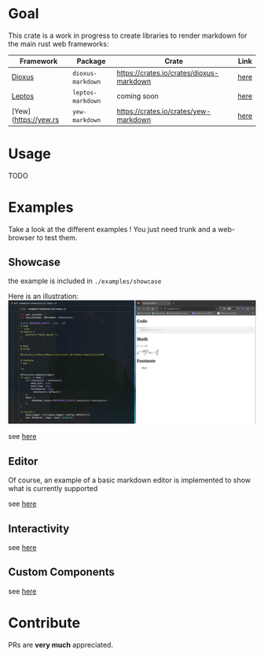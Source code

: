 # Goal

This crate is a work in progress to create libraries to render markdown for the main rust web frameworks:

| Framework | Package | Crate | Link |
| --------- | ------- | ----- | ---- |
| [Dioxus](https://dioxuslabs.com/) | `dioxus-markdown` | https://crates.io/crates/dioxus-markdown | [here](./dioxus-markdown) |
| [Leptos](https://www.leptos.dev/) | `leptos-markdown` | coming soon | [here](./leptos-markdown) |
| [Yew](https://yew.rs | `yew-markdown` | https://crates.io/crates/yew-markdown | [here](./yews-markdown) |


# Usage

TODO

# Examples
Take a look at the different examples !
You just need trunk and a web-browser to test them.

## Showcase
the example is included in `./examples/showcase`

Here is an illustration:
![](./img/showcase.jpg)

see [here](https://rambip.github.io/rust-web-markdown/showcase)

## Editor
Of course, an example of a basic markdown editor is implemented to show what is currently supported

see [here](https://rambip.github.io/rust-web-markdown/editor)

## Interactivity
see [here](https://rambip.github.io/rust-web-markdown/onclick)

## Custom Components
see [here](https://rambip.github.io/rust-web-markdown/custom-components)

# Contribute

PRs are **very much** appreciated.

